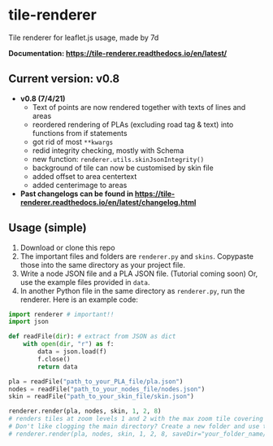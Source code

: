 # tile-renderer
Tile renderer for leaflet.js usage, made by 7d

**Documentation: https://tile-renderer.readthedocs.io/en/latest/**

## Current version: v0.8
* **v0.8 (7/4/21)**
  * Text of points are now rendered together with texts of lines and areas
  * reordered rendering of PLAs (excluding road tag & text) into functions from if statements
  * got rid of most `**kwargs`
  * redid integrity checking, mostly with Schema
  * new function: `renderer.utils.skinJsonIntegrity()`
  * background of tile can now be customised by skin file
  * added offset to area centertext
  * added centerimage to areas
* **Past changelogs can be found in https://tile-renderer.readthedocs.io/en/latest/changelog.html**

## Usage (simple)
1. Download or clone this repo
2. The important files and folders are `renderer.py` and `skins`. Copypaste those into the same directory as your project file.
3. Write a node JSON file and a PLA JSON file. (Tutorial coming soon) Or, use the example files provided in `data`.
4. In another Python file in the same directory as `renderer.py`, run the renderer. Here is an example code:
```python
import renderer # important!!
import json

def readFile(dir): # extract from JSON as dict
    with open(dir, "r") as f:
        data = json.load(f)
        f.close()
        return data

pla = readFile("path_to_your_PLA_file/pla.json")
nodes = readFile("path_to_your_nodes_file/nodes.json")
skin = readFile("path_to_your_skin_file/skin.json")

renderer.render(pla, nodes, skin, 1, 2, 8)
# renders tiles at zoom levels 1 and 2 with the max zoom tile covering 8 units
# Don't like clogging the main directory? Create a new folder and use this instead:
# renderer.render(pla, nodes, skin, 1, 2, 8, saveDir="your_folder_name/")
```